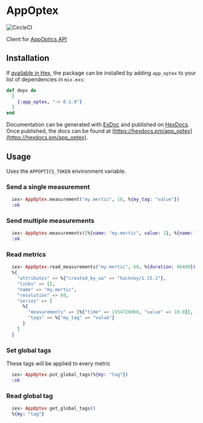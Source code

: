 # AppOptex

![CircleCI](https://img.shields.io/circleci/project/github/sashman/app_optex.svg)

Client for [AppOptics API](https://docs.appoptics.com/api/)

## Installation

If [available in Hex](https://hex.pm/docs/publish), the package can be installed
by adding `app_optex` to your list of dependencies in `mix.exs`:

```elixir
def deps do
  [
    {:app_optex, "~> 0.1.0"}
  ]
end
```

Documentation can be generated with [ExDoc](https://github.com/elixir-lang/ex_doc)
and published on [HexDocs](https://hexdocs.pm). Once published, the docs can
be found at [https://hexdocs.pm/app_optex](https://hexdocs.pm/app_optex).

## Usage

Uses the `APPOPTICS_TOKEN` environment variable.

### Send a single measurement

```elixir
  iex> AppOptex.measurement("my.mertic", 10, %{my_tag: "value"})
  :ok
```

### Send multiple measurements

```elixir
  iex> AppOptex.measurements([%{name: "my.mertic", value: 1}, %{name: "my.other_mertic", value: 5}], %{my_tag: "value"})
  :ok
```

### Read metrics

```elixir
  iex> AppOptex.read_measurements("my.mertic", 60, %{duration: 86400})
  %{
    "attributes" => %{"created_by_ua" => "hackney/1.15.1"},
    "links" => [],
    "name" => "my.mertic",
    "resolution" => 60,
    "series" => [
      %{
        "measurements" => [%{"time" => 1554720060, "value" => 10.0}],
        "tags" => %{"my_tag" => "value"}
      }
    ]
  }
```

### Set global tags

These tags will be applied to every metric

```elixir
  iex> AppOptex.put_global_tags(%{my: "tag"})
  :ok
```

### Read global tag

```elixir
  iex> AppOptex.get_global_tags()
  %{my: "tag"}
```
